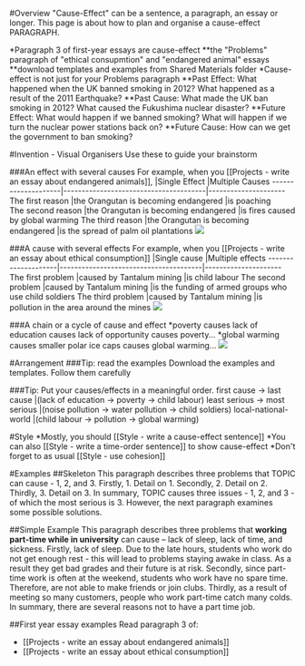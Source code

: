 #Overview
"Cause-Effect" can be a sentence, a paragraph, an essay or longer.
This page is about how to plan and organise a cause-effect PARAGRAPH.

*Paragraph 3 of first-year essays are cause-effect
**the "Problems" paragraph of "ethical consupmtion" and "endangered animal" essays
**download templates and examples from Shared Materials folder 
*Cause-effect is not just for your Problems paragraph
**Past Effect: 	What happened when the UK banned smoking in 2012? What happened as a result of the 2011 Earthquake?
**Past Cause:		What made the UK ban smoking in 2012? What caused the Fukushima nuclear disaster?
**Future Effect:	What would happen if we banned smoking? What will happen if we turn the nuclear power stations back on?
**Future Cause:	How can we get the government to ban smoking?

#Invention - Visual Organisers
Use these to guide your brainstorm

###An effect with several causes
For example, when you  [[Projects - write an essay about endangered animals]],
					|Single Effect 				            |Multiple Causes
--------------------|---------------------------------------|---------------------
The first reason 	|the Orangutan is becoming endangered 	|is poaching								
The second reason 	|the Orangutan is becoming endangered 	|is fires caused by global warming
The third reason 	|the Orangutan is becoming endangered 	|is the spread of palm oil plantations 
<a href="https://openclipart.org/detail/29161/funnel-entonnoir"><img src="https://openclipart.org/download/29161/lmproulx-Funnel-Entonnoir.svg" /></a>

###A cause with several effects
For example, when you [[Projects - write an essay about ethical consumption]] 
					|Single cause 							|Multiple effects
--------------------|---------------------------------------|---------------------
The first problem 	|caused by Tantalum mining 				|is child labour
The second problem 	|caused by Tantalum mining 				|is the funding of armed groups who use child soldiers
The third problem 	|caused by Tantalum mining 				|is pollution in the area around the mines
<a href="https://openclipart.org/detail/131869/divergent"><img src="https://openclipart.org/download/131869/divergent.svg" /></a>

 
###A chain or a cycle of cause and effect
*poverty causes lack of education causes lack of opportunity causes poverty...
*global warming causes smaller polar ice caps causes global warming...
<a href="https://openclipart.org/detail/86713/cycle-icon"><img src="https://openclipart.org/download/86713/cycle.svg" /></a>

#Arrangement 
###Tip: read the examples
Download the examples and templates. Follow them carefully

###Tip: Put your causes/effects in a meaningful order.
first cause -> last cause 		|(lack of education -> poverty -> child labour)
least serious -> most serious 	|(noise pollution -> water pollution -> child soldiers)
local-national-world 			|(child labour -> pollution -> global warming)


#Style
*Mostly, you should [[Style - write a cause-effect sentence]]
*You can also [[Style - write a time-order sentence]] to show cause-effect
*Don't forget to as usual [[Style - use cohesion]]
 
#Examples
##Skeleton
This paragraph describes three problems that TOPIC can cause - 1, 2, and 3. Firstly,   1. Detail on 1. Secondly, 2. Detail on 2. Thirdly, 3. Detail on 3. In summary, TOPIC causes three issues - 1, 2, and 3 - of which the most serious is 3. However, the next paragraph examines some possible solutions.

##Simple Example
This paragraph describes three problems that __working part-time while in university__ can cause – lack of sleep, lack of time, and sickness. Firstly, lack of sleep. Due to the late hours, students who work do not get enough rest - this will lead to problems staying awake in class. As a result they get bad grades and their future is at risk. Secondly, since part-time work is often at the weekend, students who work have no spare time. Therefore, are not able to make friends or join clubs. Thirdly, as a result of meeting so many customers, people who work part-time catch many colds. In summary, there are several reasons not to have a part time job. 

##First year essay examples
Read paragraph 3 of:
* [[Projects - write an essay about endangered animals]]
* [[Projects - write an essay about ethical consumption]] 

 
